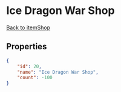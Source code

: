 # Ice Dragon War Shop

<no description available>

[Back to itemShop](../item-shops.md)

## Properties

```json
{
    "id": 20,
    "name": "Ice Dragon War Shop",
    "count": -100
}
```

